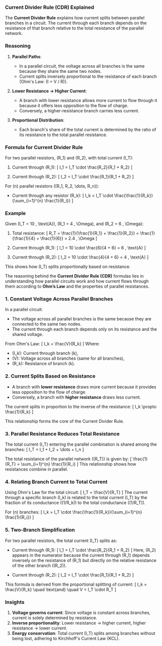 ### Current Divider Rule (CDR) Explained

The **Current Divider Rule** explains how current splits between parallel branches in a circuit. The current through each branch depends on the resistance of that branch relative to the total resistance of the parallel network.

### Reasoning

1. **Parallel Paths**:

   - In a parallel circuit, the voltage across all branches is the same because they share the same two nodes.
   - Current splits inversely proportional to the resistance of each branch (Ohm's Law: \(I = V / R\)).

2. **Lower Resistance → Higher Current**:

   - A branch with lower resistance allows more current to flow through it because it offers less opposition to the flow of charge.
   - Conversely, a higher-resistance branch carries less current.

3. **Proportional Distribution**:

   - Each branch's share of the total current is determined by the ratio of its resistance to the total parallel resistance.

### Formula for Current Divider Rule

For two parallel resistors, \(R_1\) and \(R_2\), with total current \(I_T\):

1. Current through \(R_1\):
   \[
   I_1 = I_T \cdot \frac{R_2}{R_1 + R_2}
   \]

2. Current through \(R_2\):
   \[
   I_2 = I_T \cdot \frac{R_1}{R_1 + R_2}
   \]

For \(n\) parallel resistors (\(R_1, R_2, \dots, R_n\)):
- Current through any resistor \(R_k\):
   \[
   I_k = I_T \cdot \frac{\frac{1}{R_k}}{\sum_{i=1}^{n} \frac{1}{R_i}}
   \]

### Example

Given \(I_T = 10 \, \text{A}\), \(R_1 = 4 \, \Omega\), and \(R_2 = 6 \, \Omega\):

1. Total resistance:
   \[
   R_T = \frac{1}{\frac{1}{R_1} + \frac{1}{R_2}} = \frac{1}{\frac{1}{4} + \frac{1}{6}} = 2.4 \, \Omega
   \]

2. Current through \(R_1\):
   \[
   I_1 = 10 \cdot \frac{6}{4 + 6} = 6 \, \text{A}
   \]

3. Current through \(R_2\):
   \[
   I_2 = 10 \cdot \frac{4}{4 + 6} = 4 \, \text{A}
   \]

This shows how \(I_T\) splits proportionally based on resistance.

The reasoning behind the **Current Divider Rule (CDR)** formulas lies in understanding how parallel circuits work and how current flows through them according to **Ohm’s Law** and the properties of parallel resistances.

### 1. **Constant Voltage Across Parallel Branches**

In a parallel circuit:
- The voltage across all parallel branches is the same because they are connected to the same two nodes.
- The current through each branch depends only on its resistance and the shared voltage.

From Ohm's Law:
\[
I_k = \frac{V}{R_k}
\]
Where:
- \(I_k\): Current through branch \(k\),
- \(V\): Voltage across all branches (same for all branches),
- \(R_k\): Resistance of branch \(k\).

### 2. **Current Splits Based on Resistance**

- A branch with **lower resistance** draws more current because it provides less opposition to the flow of charge.
- Conversely, a branch with **higher resistance** draws less current.

The current splits in proportion to the inverse of the resistance:
\[
I_k \propto \frac{1}{R_k}
\]

This relationship forms the core of the Current Divider Rule.

### 3. **Parallel Resistance Reduces Total Resistance**

The total current \(I_T\) entering the parallel combination is shared among the branches:
\[
I_T = I_1 + I_2 + \dots + I_n
\]

The total resistance of the parallel network (\(R_T\)) is given by:
\[
\frac{1}{R_T} = \sum_{i=1}^{n} \frac{1}{R_i}
\]
This relationship shows how resistances combine in parallel.

### 4. **Relating Branch Current to Total Current**

Using Ohm's Law for the total circuit:
\[
I_T = \frac{V}{R_T}
\]
The current through a specific branch \(I_k\) is related to the total current \(I_T\) by the fraction of its conductance (\(1/R_k\)) to the total conductance (\(1/R_T\)).

For \(n\) branches:
\[
I_k = I_T \cdot \frac{\frac{1}{R_k}}{\sum_{i=1}^{n} \frac{1}{R_i}}
\]

### 5. **Two-Branch Simplification**

For two parallel resistors, the total current \(I_T\) splits as:
- Current through \(R_1\):
  \[
  I_1 = I_T \cdot \frac{R_2}{R_1 + R_2}
  \]
  Here, \(R_2\) appears in the numerator because the current through \(R_1\) depends inversely on the resistance of \(R_1\) but directly on the relative resistance of the other branch (\(R_2\)).

- Current through \(R_2\):
  \[
  I_2 = I_T \cdot \frac{R_1}{R_1 + R_2}
  \]

This formula is derived from the proportional splitting of current:
\[
I_k = \frac{V}{R_k} \quad \text{and} \quad V = I_T \cdot R_T
\]

### Insights

1. **Voltage governs current**: Since voltage is constant across branches, current is solely determined by resistance.
2. **Inverse proportionality**: Lower resistance → higher current, higher resistance → lower current.
3. **Energy conservation**: Total current \(I_T\) splits among branches without being lost, adhering to Kirchhoff's Current Law (KCL).
